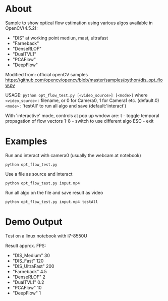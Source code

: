 # About

Sample to show optical flow estimation using various algos available in OpenCV(4.5.2):

* "DIS" at working point mediun, mast, ultrafast
* "Farneback"
* "DenseRLOF"
* "DualTVL1"
* "PCAFlow"
* "DeepFlow"

Modified from:
official openCV samples
https://github.com/opencv/opencv/blob/master/samples/python/dis_opt_flow.py

USAGE: `python opt_flow_test.py [<video_source>] [<mode>]`
where
`<video_source>` : filename, or 0 for Camera0, 1 for Camera1 etc.  (default:0)
`<mode>`        : 'testAll' to run all algo and save (default:'interact')

With 'interactive' mode, controls at pop up wndow are:
t   - toggle temporal propagation of flow vectors
1-8 - switch to use different algo
ESC - exit

# Examples

Run and interact with camera0 (usually the webcam at notebook)

`python opt_flow_test.py`

Use a file as source and interact

`python opt_flow_test.py input.mp4`

Run all algo on the file and save result as video

`python opt_flow_test.py input.mp4 testAll`

# Demo Output

Test on a linux notebook with i7-8550U

Result approx. FPS:

* "DIS_Medium"     30
* "DIS_Fast"      120
* "DIS_UltraFast" 200
* "Farneback"       4.5
* "DenseRLOF"       2
* "DualTVL1"        0.2
* "PCAFlow"        10
* "DeepFlow"        1
